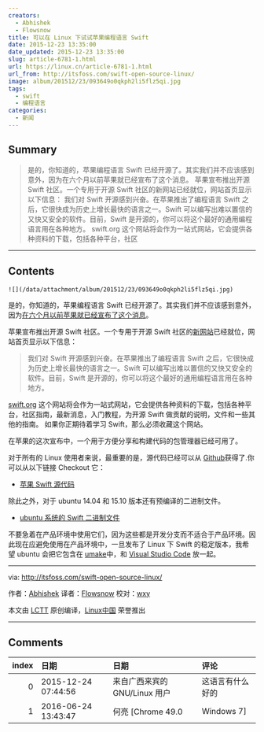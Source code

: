 ```yaml
---
creators:
  - Abhishek
  - Flowsnow
title: 可以在 Linux 下试试苹果编程语言 Swift
date: 2015-12-23 13:35:00
date_updated: 2015-12-23 13:35:00
slug: article-6781-1.html
url: https://linux.cn/article-6781-1.html
url_from: http://itsfoss.com/swift-open-source-linux/
image: album/201512/23/093649o0qkph2li5flz5qi.jpg
tags:
  - swift
  - 编程语言
categories:
  - 新闻
---
```


## Summary

> 是的，你知道的，苹果编程语言 Swift 已经开源了。其实我们并不应该感到意外，因为在六个月以前苹果就已经宣布了这个消息。 苹果宣布推出开源 Swift 社区。一个专用于开源 Swift 社区的新网站已经就位，网站首页显示以下信息：  我们对 Swift 开源感到兴奋。在苹果推出了编程语言 Swift 之后，它很快成为历史上增长最快的语言之一。Swift 可以编写出难以置信的又快又安全的软件。目前，Swift 是开源的，你可以将这个最好的通用编程语言用在各种地方。  swift.org 这个网站将会作为一站式网站，它会提供各种资料的下载，包括各种平台，社区

***

<!-- more -->

## Contents

`![](/data/attachment/album/201512/23/093649o0qkph2li5flz5qi.jpg)`

是的，你知道的，苹果编程语言 Swift 已经开源了。其实我们并不应该感到意外，因为[在六个月以前苹果就已经宣布了这个消息](http://itsfoss.com/apple-open-sources-swift-programming-language-linux/)。

苹果宣布推出开源 Swift 社区。一个专用于开源 Swift 社区的[新网站](https://swift.org/)已经就位，网站首页显示以下信息：

> 
> 我们对 Swift 开源感到兴奋。在苹果推出了编程语言 Swift 之后，它很快成为历史上增长最快的语言之一。Swift 可以编写出难以置信的又快又安全的软件。目前，Swift 是开源的，你可以将这个最好的通用编程语言用在各种地方。
> 
> 
> 

[swift.org](https://swift.org/) 这个网站将会作为一站式网站，它会提供各种资料的下载，包括各种平台，社区指南，最新消息，入门教程，为开源 Swift 做贡献的说明，文件和一些其他的指南。 如果你正期待着学习 Swift，那么必须收藏这个网站。

在苹果的这次宣布中，一个用于方便分享和构建代码的包管理器已经可用了。

对于所有的 Linux 使用者来说，最重要的是，源代码已经可以从 [Github](https://github.com/apple)获得了.你可以从以下链接 Checkout 它：

* [苹果 Swift 源代码](https://github.com/apple)

除此之外，对于 ubuntu 14.04 和 15.10 版本还有预编译的二进制文件。

* [ubuntu 系统的 Swift 二进制文件](https://swift.org/download/#latest-development-snapshots)

不要急着在产品环境中使用它们，因为这些都是开发分支而不适合于产品环境。因此现在应避免使用在产品环境中，一旦发布了 Linux 下 Swift 的稳定版本，我希望 ubuntu 会把它包含在 [umake](https://wiki.ubuntu.com/ubuntu-make)中，和 [Visual Studio Code](http://itsfoss.com/install-visual-studio-code-ubuntu/) 放一起。

---

via: <http://itsfoss.com/swift-open-source-linux/>

作者：[Abhishek](http://itsfoss.com/author/abhishek/) 译者：[Flowsnow](https://github.com/Flowsnow) 校对：[wxy](https://github.com/wxy)

本文由 [LCTT](https://github.com/LCTT/TranslateProject) 原创编译，[Linux中国](https://linux.cn/) 荣誉推出

***

## Comments

|   index | 日期                | 日期                          | 评论               |
|--------:|:--------------------|:------------------------------|:-------------------|
|       0 | 2015-12-24 07:44:56 | 来自广西来宾的 GNU/Linux 用户 | 这语言有什么好的   |
|       1 | 2016-06-24 13:43:47 | 何亮 [Chrome 49.0|Windows 7]  | 苹果开发，高大上吧 |

